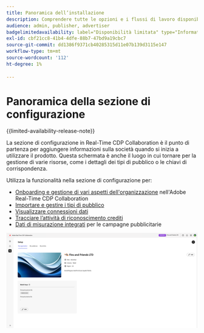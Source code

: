 ```yaml
---
title: Panoramica dell’installazione
description: Comprendere tutte le opzioni e i flussi di lavoro disponibili nella sezione di configurazione di Adobe Real-Time CDP Collaboration
audience: admin, publisher, advertiser
badgelimitedavailability: label="Disponibilità limitata" type="Informative" url="https://helpx.adobe.com/it/legal/product-descriptions/real-time-customer-data-platform-collaboration.html newtab=true"
exl-id: cbf21cc8-41b4-4dfe-88b7-47bd9a19cbc7
source-git-commit: dd1386f9371cb40285315d11e07b139d3115e147
workflow-type: tm+mt
source-wordcount: '112'
ht-degree: 1%

---
```


# Panoramica della sezione di configurazione

{{limited-availability-release-note}}

La sezione di configurazione in Real-Time CDP Collaboration è il punto di partenza per aggiungere informazioni sulla società quando si inizia a utilizzare il prodotto. Questa schermata è anche il luogo in cui tornare per la gestione di varie risorse, come i dettagli dei tipi di pubblico o le chiavi di corrispondenza.

Utilizza la funzionalità nella sezione di configurazione per:

* [Onboarding e gestione di vari aspetti dell&#39;organizzazione](/help/guide/setup/onboard-organization.md) nell&#39;Adobe Real-Time CDP Collaboration
* [Importare e gestire i tipi di pubblico](/help/guide/setup/onboard-audiences.md)
* [Visualizzare connessioni dati](/help/guide/setup/manage-data-connection.md)
* [Tracciare l’attività di riconoscimento crediti](/help/guide/setup/my-activity.md)
* [Dati di misurazione integrati](/help/guide/setup/onboard-measurement-data.md) per le campagne pubblicitarie

<!--

* [Import and manage identity crosswalks](/help/guide/setup/identity-crosswalk.md) *(not part of the beta release)*

-->

![Pagina di installazione](/help/assets/setup/setup-page.png)
